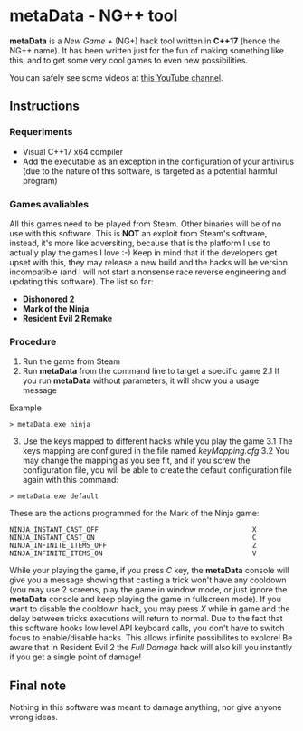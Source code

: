 # metaData - NG++ tool
**metaData** is a *New Game +* (NG+) hack tool written in **C\+\+17** (hence the NG++ name).
It has been written just for the fun of making something like this, and to get some very cool games to even new possibilities.

You can safely see some videos at [this YouTube channel](https://www.youtube.com/channel/UCFNSWeOer5wZQH19ODpvCyA).

## Instructions
### Requeriments
* Visual C++17 x64 compiler
* Add the executable as an exception in the configuration of your antivirus (due to the nature of this software, is targeted as a potential harmful program)

### Games avaliables
All this games need to be played from Steam. Other binaries will be of no use with this software. This is **NOT** an exploit from Steam's software, instead, it's more like adversiting, because that is the platform I use to actually play the games I love :-)
Keep in mind that if the developers get upset with this, they may release a new build and the hacks will be version incompatible (and I will not start a nonsense race reverse engineering and updating this software).
The list so far:
* **Dishonored 2**
* **Mark of the Ninja**
* **Resident Evil 2 Remake**

### Procedure
1. Run the game from Steam
2. Run **metaData** from the command line to target a specific game
2.1 If you run **metaData** without parameters, it will show you a usage message

Example
```
> metaData.exe ninja
```

3. Use the keys mapped to different hacks while you play the game
3.1 The keys mapping are configured in the file named *keyMapping.cfg*
3.2 You may change the mapping as you see fit, and if you screw the configuration file, you will be able to create the default configuration file again with this command:

```
> metaData.exe default
```

These are the actions programmed for the Mark of the Ninja game:

```
NINJA_INSTANT_CAST_OFF                                      X
NINJA_INSTANT_CAST_ON                                       C
NINJA_INFINITE_ITEMS_OFF                                    Z
NINJA_INFINITE_ITEMS_ON                                     V
```

While your playing the game, if you press *C* key, the **metaData** console will give you a message showing that casting a trick won't have any cooldown (you may use 2 screens, play the game in window mode, or just ignore the **metaData** console and keep playing the game in fullscreen mode). If you want to disable the cooldown hack, you may press *X* while in game and the delay between tricks executions will return to normal.
Due to the fact that this software hooks low level API keyboard calls, you don't have to switch focus to enable/disable hacks. This allows infinite possibilites to explore!
Be aware that in Resident Evil 2 the *Full Damage* hack will also kill you instantly if you get a single point of damage!

## Final note
Nothing in this software was meant to damage anything, nor give anyone wrong ideas.